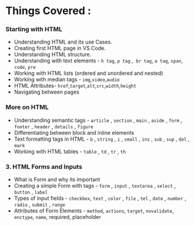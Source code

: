 # Things Covered :


### Starting with HTML
 - Understanding HTML and its use Cases.
 - Creating first HTML page in VS Code.
 - Understanding HTML structure.
 - Understanding with text elements - `h tag`, `p tag` ,` br tag`, `a tag`, `span`, `code`, `pre` 
 - Working with HTML lists (ordered and unordered and nested)
 - Working with median tags - `img`,`video`,`audio`
 - HTML Attributes- `href`,`target`,`alt`,`src`,`width`,`height`
 - Navigating between pages

 
###  More on HTML

- Understanding semantic tags - `article` , `section` , `main` , `aside` , `form` , `footer` , `header` , `details` , `figure`
- Differentiating between block and inline elements
- Text formatting tags in HTML - `b` , `string` , `i` , `small` , `ins` , `sub` , `sup` , `del` , `mark`
- Working with HTML tables - `table` , `td` , `tr` , `th`


### 3. HTML Forms and Inputs

- What is Form and why its important
- Creating a simple Form with tags - `form` , `input` , `textarea` , `select` , `button` , `label`
- Types of input fields - `checkbox`, `text` , `color` , `file` , `tel` , `date` , `number` , `radio` , `submit` , `range`
- Attributes of Form Elements - `method`, `actions`, `target`, `novalidate`, `enctype`, `name`, required, placeholder

